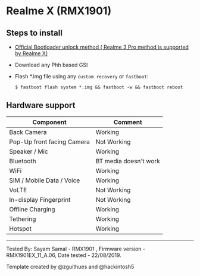 # Realme X (RMX1901)
## Steps to install
* [Official Bootloader unlock method ( Realme 3 Pro method is supported by Realme X) ](https://c.realme.com/in/post-details/1134295513231785984)
* Download any Phh based GSI
* Flash *.img file using any `custom recovery` or `fastboot`:

    ```
    $ fastboot flash system *.img && fastboot -w && fastboot reboot
    ```
## Hardware support

| Component                 |      Comment                                              |
|---------------------------|-----------------------------------------------------------|
| Back Camera               | Working                                                   |
| Pop-Up front facing Camera | Not Working                                               |
| Speaker / Mic             | Working                                                   |
| Bluetooth                 | BT media doesn't work                                     |
| WiFi                      | Working                                                   |
| SIM / Mobile Data / Voice | Working                                                   |
| VoLTE                     | Not Working                                               |
| In-display Fingerprint    | Not Working                                               |
| Offline Charging          | Working                                                   |
| Tethering                 | Working                                                   |
| Hotspot                   | Working                                                   |
---

Tested By: Sayam Samal - RMX1901 , Firmware version - RMX1901EX_11_A.06, Date tested - 22/08/2019.

Template created by @zguithues and @hackintosh5